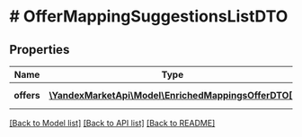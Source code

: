 # # OfferMappingSuggestionsListDTO

## Properties

Name | Type | Description | Notes
------------ | ------------- | ------------- | -------------
**offers** | [**\YandexMarketApi\Model\EnrichedMappingsOfferDTO[]**](EnrichedMappingsOfferDTO.md) | Список товаров | [optional]

[[Back to Model list]](../../README.md#models) [[Back to API list]](../../README.md#endpoints) [[Back to README]](../../README.md)
